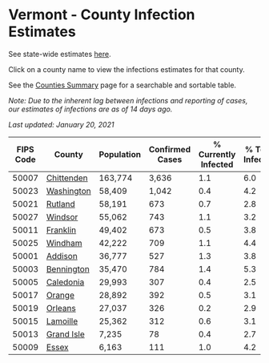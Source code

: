 # Vermont - County Infection Estimates

See state-wide estimates [here](/infections/us-vt).

Click on a county name to view the infections estimates for that county.

See the [Counties Summary](/infections/summary-counties) page for a searchable and sortable table.

*Note: Due to the inherent lag between infections and reporting of cases, our estimates of infections are as of 14 days ago.*

*Last updated: January 20, 2021*

|   FIPS Code |                   County |   Population |   Confirmed Cases |   % Currently Infected |   % Total Infected |
|-------------|--------------------------|--------------|-------------------|------------------------|--------------------|
|       50007 | [Chittenden](chittenden) |      163,774 |             3,636 |                    1.1 |                6.0 |
|       50023 | [Washington](washington) |       58,409 |             1,042 |                    0.4 |                4.2 |
|       50021 |       [Rutland](rutland) |       58,191 |               673 |                    0.7 |                2.8 |
|       50027 |       [Windsor](windsor) |       55,062 |               743 |                    1.1 |                3.2 |
|       50011 |     [Franklin](franklin) |       49,402 |               673 |                    0.5 |                3.8 |
|       50025 |       [Windham](windham) |       42,222 |               709 |                    1.1 |                4.4 |
|       50001 |       [Addison](addison) |       36,777 |               527 |                    1.3 |                3.8 |
|       50003 | [Bennington](bennington) |       35,470 |               784 |                    1.4 |                5.3 |
|       50005 |   [Caledonia](caledonia) |       29,993 |               307 |                    0.4 |                2.5 |
|       50017 |         [Orange](orange) |       28,892 |               392 |                    0.5 |                3.1 |
|       50019 |       [Orleans](orleans) |       27,037 |               326 |                    0.2 |                2.9 |
|       50015 |     [Lamoille](lamoille) |       25,362 |               312 |                    0.6 |                3.1 |
|       50013 | [Grand Isle](grand-isle) |        7,235 |                78 |                    0.4 |                2.7 |
|       50009 |           [Essex](essex) |        6,163 |               111 |                    1.0 |                4.2 |